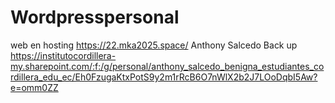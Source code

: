 # Wordpresspersonal
web en hosting
https://22.mka2025.space/
Anthony Salcedo
Back up https://institutocordillera-my.sharepoint.com/:f:/g/personal/anthony_salcedo_benigna_estudiantes_cordillera_edu_ec/Eh0FzugaKtxPotS9y2m1rRcB6O7nWlX2b2J7LOoDqbI5Aw?e=omm0ZZ
